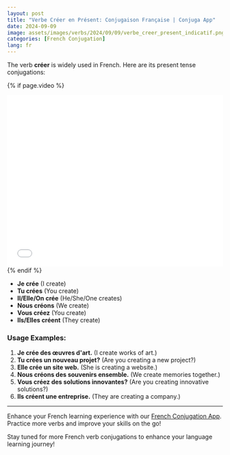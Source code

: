 ```yaml
---
layout: post
title: "Verbe Créer en Présent: Conjugaison Française | Conjuga App"
date: 2024-09-09
image: assets/images/verbs/2024/09/09/verbe_creer_present_indicatif.png
categories: [French Conjugation]
lang: fr
---
```


The verb **créer** is widely used in French. Here are its present tense conjugations:

<!-- Video Embed Section -->
{% if page.video %}
<div class="video-embed">
  <iframe width="100%" height="400" src="{{ page.video | escape }}" frameborder="0" allowfullscreen></iframe>
</div>
{% endif %}

- **Je crée** (I create)
- **Tu crées** (You create)
- **Il/Elle/On crée** (He/She/One creates)
- **Nous créons** (We create)
- **Vous créez** (You create)
- **Ils/Elles créent** (They create)

### Usage Examples:

1. **Je crée des œuvres d'art.** (I create works of art.)
2. **Tu crées un nouveau projet?** (Are you creating a new project?)
3. **Elle crée un site web.** (She is creating a website.)
4. **Nous créons des souvenirs ensemble.** (We create memories together.)
5. **Vous créez des solutions innovantes?** (Are you creating innovative solutions?)
6. **Ils créent une entreprise.** (They are creating a company.)

---

Enhance your French learning experience with our [French Conjugation App]({{site.appStore.url}}). Practice more verbs and improve your skills on the go!

Stay tuned for more French verb conjugations to enhance your language learning journey!